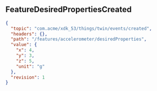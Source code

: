 ## FeatureDesiredPropertiesCreated

```json
{
  "topic": "com.acme/xdk_53/things/twin/events/created",
  "headers": {},
  "path": "/features/accelerometer/desiredProperties",
  "value": {
    "x": 4,
    "y": 3,
    "z": 5,
    "unit": "g"
  },
  "revision": 1
}
```
